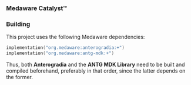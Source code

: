 ### Medaware Catalyst&trade;

### Building

This project uses the following Medaware dependencies:

```kotlin
implementation("org.medaware:anterogradia:+")
implementation("org.medaware:antg-mdk:+")
```

Thus, both **Anterogradia** and the **ANTG MDK Library** need to be built and compiled beforehand, preferably in that order, since
the latter depends on the former.